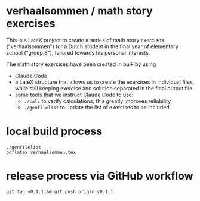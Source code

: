 # verhaalsommen / math story exercises

This is a LateX project to create a series of math story exercises ("verhaalsommen")
for a Dutch student in the final year of elementary school ("groep 8"), tailored
towards his personal interests.

The math story exercises have been created in bulk by using
- Claude Code
- a LateX structure that allows us to create the exercises in individual files, while
  still keeping exercise and solution separated in the final output file
- some tools that we instruct Claude Code to use:
  - `./calc` to verify calculations; this greatly improves reliability
  - `./genfilelist` to update the list of exercises to be included

# local build process

```
./genfilelist
pdflatex verhaalsommen.tex
```

# release process via GitHub workflow
```
git tag v0.1.1 && git push origin v0.1.1
```
